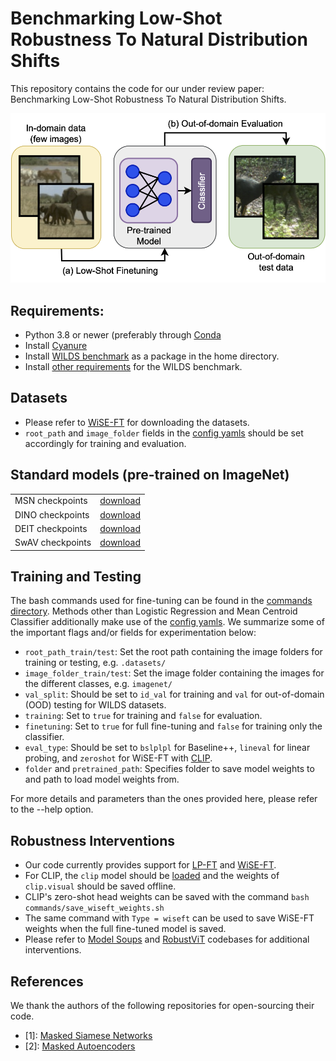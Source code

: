 # Benchmarking Low-Shot Robustness To Natural Distribution Shifts

This repository contains the code for our under review paper: Benchmarking Low-Shot Robustness To Natural Distribution Shifts.

![Results](LSR.png)


## Requirements:
* Python 3.8 or newer (preferably through [Conda](https://conda.io/projects/conda/en/latest/user-guide/tasks/manage-python.html)
* Install [Cyanure](http://thoth.inrialpes.fr/people/mairal/cyanure/welcome.html#installation)
* Install [WILDS benchmark](https://github.com/p-lambda/wilds) as a package in the home directory.
* Install [other requirements](https://github.com/p-lambda/wilds#requirements) for the WILDS benchmark.


## Datasets
* Please refer to [WiSE-FT](https://github.com/mlfoundations/wise-ft/blob/master/datasets.md) for downloading the datasets.
* `root_path` and `image_folder` fields in the [config yamls](https://github.com/Aaditya-Singh/Low-Shot-Robustness/tree/main/configs) should be set accordingly for training and evaluation.


## Standard models (pre-trained on ImageNet)
<table>
  <tr>
    <td> MSN checkpoints </td>
    <td><a href="https://github.com/facebookresearch/msn#pre-trained-models">download</a></td>
  </tr>
  <tr>
    <td> DINO checkpoints </td>
    <td><a href="https://github.com/facebookresearch/dino#pretrained-models">download</a></td>
  </tr>
  <tr>
    <td> DEIT checkpoints </td>
    <td><a href="https://github.com/facebookresearch/deit/blob/main/README_deit.md">download</a></td>
  </tr>
  <tr>
    <td> SwAV checkpoints </td>
    <td><a href="https://github.com/facebookresearch/swav#model-zoo">download</a></td>
  </tr>
</table>


## Training and Testing

The bash commands used for fine-tuning can be found in the [commands directory](https://github.com/Aaditya-Singh/Low-Shot-Robustness/tree/main/commands). Methods other than Logistic Regression and Mean Centroid Classifier additionally make use of the [config yamls](https://github.com/Aaditya-Singh/Low-Shot-Robustness/tree/main/configs). We summarize some of the important flags and/or fields for experimentation below:

* `root_path_train/test`: Set the root path containing the image folders for training or testing, e.g. `.datasets/`
* `image_folder_train/test`: Set the image folder containing the images for the different classes, e.g. `imagenet/`
* `val_split`: Should be set to `id_val` for training and `val` for out-of-domain (OOD) testing for WILDS datasets.
* `training`: Set to `true` for training and `false` for evaluation.
* `finetuning`: Set to `true` for full fine-tuning and `false` for training only the classifier.
* `eval_type`: Should be set to `bslplpl` for Baseline++, `lineval` for linear probing, and `zeroshot` for WiSE-FT with [CLIP](https://github.com/openai/CLIP).
* `folder` and `pretrained_path`: Specifies folder to save model weights to and path to load model weights from.

For more details and parameters than the ones provided here, please refer to the --help option.


## Robustness Interventions

- Our code currently provides support for [LP-FT](https://arxiv.org/abs/2202.10054) and [WiSE-FT](https://github.com/mlfoundations/wise-ft).
- For CLIP, the `clip` model should be [loaded](https://github.com/openai/CLIP#cliploadname-device-jitfalse) and the weights of `clip.visual` should be saved offline.
- CLIP's zero-shot head weights can be saved with the command `bash commands/save_wiseft_weights.sh` 
- The same command with `Type = wiseft` can be used to save WiSE-FT weights when the full fine-tuned model is saved.
- Please refer to [Model Soups](https://github.com/mlfoundations/model-soups) and [RobustViT](https://github.com/hila-chefer/RobustViT) codebases for additional interventions.


## References

We thank the authors of the following repositories for open-sourcing their code.

- [1]: [Masked Siamese Networks](https://github.com/facebookresearch/msn)
- [2]: [Masked Autoencoders](https://github.com/facebookresearch/mae)
